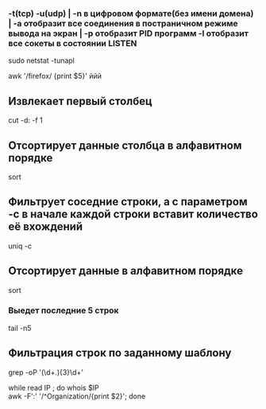 

### -t(tcp) -u(udp) | -n в цифровом формате(без имени домена) | -a отобразит все соединения в постраничном режиме вывода на экран | -p отобразит PID программ -l отобразит все сокеты в состоянии LISTEN  
sudo netstat -tunapl


awk '/firefox/ {print $5}' ййй  

## Извлекает первый столбец
cut  -d: -f 1  

## Отсортирует данные столбца в алфавитном порядке
sort   

## Фильтрует соседние строки, а с параметром -с в начале каждой строки вставит количество её вхождений
uniq -c  

## Отсортирует данные в алфавитном порядке
sort  

### Выедет последние 5 строк 
tail -n5  

## Фильтрация строк по заданному шаблону
grep -oP '(\d+\.){3}\d+'  


while read IP ; do whois $IP  
awk -F':' '/^Organization/{print $2}'; done  
